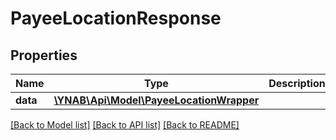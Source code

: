 # PayeeLocationResponse

## Properties
Name | Type | Description | Notes
------------ | ------------- | ------------- | -------------
**data** | [**\YNAB\Api\Model\PayeeLocationWrapper**](PayeeLocationWrapper.md) |  | 

[[Back to Model list]](../README.md#documentation-for-models) [[Back to API list]](../README.md#documentation-for-api-endpoints) [[Back to README]](../README.md)



